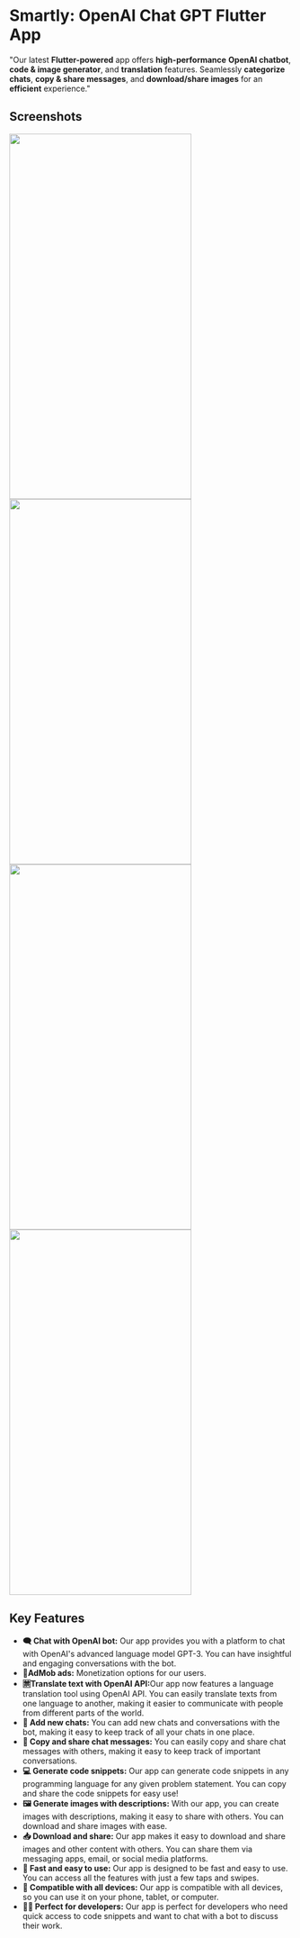 # Smartly: OpenAI Chat GPT Flutter App

"Our latest <b>Flutter-powered</b> app offers <b>high-performance</b> <b>OpenAI chatbot</b>, <b>code & image generator</b>, and <b>translation</b> features. Seamlessly <b>categorize chats</b>, <b>copy & share messages</b>, and <b>download/share images</b> for an <b>efficient</b> experience."

## Screenshots
<p><img alt="" src="https://lh3.googleusercontent.com/eP91Q96C8RXtqtPcy074ZLnlGsParwYnkqwjwp3O8AKv5-ys8QuaMZAknir8WRmOln1Xy5nzSD1xndLllmN7d1rw_VZ6qzBR2s3FZcAE3e5Mo1mnXYUS9ujOHojgOblV2QMcWBFcfGlVySu4ji8TteZgh1wf_CMKwqKoTFyZ2OV_QRVi_Czs2jXE7IFCSNsEDW7b2kQK1RYnda8--2x2MtOOUYw-OZlGlo614rHsphMpKFODp9Qw4jM9FKzghSX6K63y2Nq36borWg4LU771hYX87zKaZuLI51wBPPGcEKx8bNv5Gara8dPW6BggKKR7ucPLA3SBXej4rnU8w0nMUdOa5zge9T_9UPbHGYImCZHI1y6H0-LMCdsNXVYt3oDLeovswwJS5cVpqHojiyaY9fiIwECPAz1k42pTGtdVc5qwS83enz4B-l82cbEr9wj-L3kQgFTnBKeUT8bvte8_DuOqaASa86H5cDLJP6AJT8fRp07gt6NUcAVKfBOYMogj3BEqvP_IhUhsIcOuxnIjs9a6jmFO92lLO4b7WAjVOV2iNjeZbHfRb6nvOe3WU1vBzWC11jLwCOf9IRNMbgBcSYmGWdN_YDnJh2ejw0qH_VtWslqG7otCYEVJWXOlYu8kWUlbjQEeD31e0SXFjeIH_2UwNyI3hDsiTqqLx2At3Xo-nmfhVENja7X4CkIR4qWRoEiwmYICv9v9vTvzXRAr0kTkVzfLhy1Js8a5U4UGjVpnNlQJk1JGSu044t9C6tozh7B-DqLVRxoNDv9yBPzsy7fHt73uUORJaiW-avyfoOQS6UJg9z8lUFX6LVfxeyX5Y1hkxnOB3B784nQI2hG1ixNZMQDLoRSEdJtDOvP6_mmyxvm0JgMq2lF5UBkUvQYod9HYSr7OUyevam4aN9B0WAWPwwBTSnV3rPnKGx3UroM-=w325-h649-no?authuser=0" /><img alt="" src="https://lh3.googleusercontent.com/GngGqAI1qyMIuvS282A_gPNcCM4uB_JXV-4mQBf07xXSubwB9GdaAqHoufqrkFTEnuUr7cVEb_c9bNQq4cGvifHRnL1IdJ3mqXpUn3cHUjBDBPMrtWpAff0tmTpz2d-T3RTHSiljA5Yl3wN6RfSIK_hLKjSSe2ubKfMA7nRwJVgB5R2-gYKnjnZ98GJXuYolInD86-NvsANrkUkiviaPNNvwo20PVTLOI0-YnY47x7vPieBHESydmLJx5TYCNw8C7H2gfp5m4i1IhwnmY4RyEPe3mAsIUXFiZeQV1K9fPZhL6FZ0xrEoPd7Xp33R7SBV1yA1dYuENffzpakK2TukE-kgDiHA01_GcpK35JxHlLuvXrOCl0nF4pN0ifJNJ6uhLq8LvRsnFNu0G1Zcd311dipiA5OY47Iio_kz8ZLF3YPWFgcuiTFzC9CZpCIz8RkseUKiGX4R2U_9Xz1T6J7MfW3-c1zh992lXIfH6xikRK3G3UlEicjHoG3tVEGLrp9jCbuuXW-H1ImbpS4Xk7DBpzMOJN-mPKYTxNcn-5xFxAS1bxoJH99yCtMkkz84fcoZ3AQHfJUBG7DRcbbdjlNUiz6FHyoF0Qw556HUykfUGXnAHC1kRsJUfFzFm6QKXt6P8WhMJjZY4jPFCzJ55WQAE8m9J-8AwYO7bWwyxpAlRc4si6-1V34lzuhKigCOgJvZgLPCoDp9b5u9hNjIvyfe4rmI9_pSk5fMdnHHqBnSNANUI8cRN2w8_mhHKQ34uintXwEwKmR_JXX6-wRxvV3IaC5OdHzyUpdDx712156p50b3AOd8CpKXrdAaEIPKQhY7cEUFMvdWsM18HLpWjwpBIzfFHll9AYLOEmGoA-JANzuiUpnDUGA4Zz7rKie2iHOtp9C4NFiIhyo0e89-sevG2oOBF7rW8YIcDkbaxd3NRezl=w325-h649-no?authuser=0" style="height:649px; width:324px" /><img alt="" src="https://lh3.googleusercontent.com/9xYe4LoTFVxNb3gwLPOuX0SU09Ox2nuRG4c0A2wtXGNM76_ZAHgxigNpBQVB4pIYkFKHbiROPgeZ2dDoZRJfeCf2K9rn5hQuVnEP9bmDhLIjG9T_nDtDEfHkkRo5qNyfnqRF7yJttwWtxc6X7N82OFqIYE3vQRDgR9lem9QrCsiU0B4kdDyrcryy2MTPbisJovtcnkxR9IL8vOcyrCrbjQubUOAlT91Fs12VsOhre0Ehz4bMV-9RYObOsUD5ol32pSTrZHeqwMf9gnNIzza3YueTSOsT8YvTlRsktKeWnvJcILL5o_ZU21VrABVYChXP7-kX99UfBW4Z95vksXi0K_al93dd8utU-2_9igWhbeIhCDvnHzDe9dPgbktkXFDUJNpf7IJaqdQcSTZ18aYTULlY0OaNUPUlebrbyQ741W_PHV8w3qkShdPig_6aPDMFyyAQ33aM6DoZu_UNnb8Ht1H5U4FGq0R8fdQmtiFOT7RjzpbFH_2ZSduTQVKZTio3AxLZRpkMb7chbUJvidhMlk2fV1FOrPv-QRkdpLIHc5XdraWRIzQVIyCr-4thw66C15QcMo4EaejwVJw7St4wZYV9vGyRFZBbKhggefKgJ7bFnEMweDvbLId-VCdPq3S78lBdoIlUUzTEZFIpIOEwLP8YXUxuG3vaQIE34BJiQDFOm_7svPIfvBsKg-Zh_IHLtDtURxcKRZ7venc_goyvltu7RyIm4aizR8KEcusVN5p-V2MGytBPZNiURWvtgYPNcYB-UltKHTbswauPLbUyGQDq_9aM6NLXMlGTwq1xwf9bQWcMr7FIBRcboY8W3YWGfMosX14d2m_xrmh3e4Hq6LsNJY7_4PLwJ5UxvswlHRYktt4XL9ANXsqoauzZhjTPzmkn4nAO4pogsz3dO0mt2SZpIRGw1X1I5aF0loHDo_jh=w325-h649-no?authuser=0" style="height:649px; width:324px" /><img alt="" src="https://lh3.googleusercontent.com/hnQYbcV-He8O7NsXLsullToGyKvvjJG5UkeWrZyPr1K_rPSvqQWJ8H0b1nCJci-5f3tTkKL4DqoeyuZMIlL9qAGviMDXWhsy2bDgjaB93NkEfifhbT_L3VbKFxZK02-crvDhQ3fCjg2dmDHAnA4bgNT8OPOr7F1sOt0UmN7xqZ6uDOKu3RhdFMDp1Q4ygbeie_huvJgegmv11wpE2jk5hP8ynIm4syVqvHFy47JNOpboQzwbkEzVBACh03wg-VJhQWtXQm1c_JA11XNyglq33ReL9ZVfJldptP_rehW4RcKHlQhl9KnWaE2JSANK3IvCKztJwiniYvXE4wC_7dsd7Hr8RkRPpuozMwK8LNViPA24bzCrRDRXHiSRLP4RPFhRWIGMjpQpyMQ6LVIu7_hOP-jca6iCrtiSoL541d9V3dKVMiyg-5xiKrVLwpR2ddxJlmzqtEKzduUJHdDlfeVjRgUvflkDeh68Jx0YPNiEn6gZrj4IdjYE3_sdeWE8vpWonN7Lg7Rx1_lwgrb3mIqyayKeotX0He7hWisRZYQMGQa7CRgC5hXyVkSIn7vzSA6qGnYIixTfvhmazx3nBMit-ITJLulxQ8bNmabGQJ1pIdJyJIIN3Y_6F8WLBdgd8rTuKPGddYBKdQz3H4rxxs_fL7EJ3oP-neA6iDFEUnlYDemh9vgoxlkzGCjj3DnuiZoDQ1XOLebsw_1m7sOHQ08g_8KKPuFhBq5XJxh6ePvIvc8eRtsa4dHCZ2n5uB3NCQo2Rfr5YPkskPVn07pIA5N_fX_XpDi8ltpysJ1LgwWj10Y__ic0Cv0TUCGpiMN3PRxKpcfPcdtaWa98k1J4wqtAlrBhevUCaWivG0kgdGyejjgI1vP057rkCPoZSICTNLNCZISDNafOXYziabYmAF_km7egxTk46ZWx4f5fHJ_lrCqT=w325-h649-no?authuser=0" style="height:649px; width:324px" /><img alt="" src="https://lh3.googleusercontent.com/KETbo6Si9hXFuweJD3zCfwxYsnvdROZmK3dbSQ_Khc16_OtyXEBfwHWIF3Ray_O9qW0Es-1So1DcQ9ORI-LXTsjna9LVQVMPTYH6x3Tvtj9---Px33DEVhkJ3AOH-vUwRl2baSYCuotKvUu7ePLKpzaaw3CjdA2JQVwgEHLBzz634px5QEnh5W6ebKVAV8nurvzbbcDHsylkBPwpH171uYWIFqHGNwQf0Og-GRAcfGsILnNzRilKcvYKpVKm89W_unw2fpBXTNLPfFEmgMJWZbGU5ehgdfIoqB85n8bhoaH1xYcMfVpeU5UqDu1t8wPKZCFLizM08zmHrqAdxpo0kvYQtrjxxdlDddrzxBHPGVx_3-hsQNf3Ce3CdmX2XuvI92kmARF2Lx4s7ea8E4KXrCpKcxzdWgUnXtaAM0oJbpj-kjJmsQ0V1J7YDpJ6EzRJ7X4C5lunFeLwQlsBsS1Hkewwun50ChLwkUubXmZhysRoEwR735meaGlh503bf8IF5tjIKfBVFp8yadWRwRg-Keg06ng92BgqdtVaetAJDLXWRLUrt8cQHLNL_9gGzxiWnQhaj1PhhfSdWNcKSSBzhembEN28IJyHU8j3_bs3m2N73cKNMWVGv0ZrJp0rcUqSgjVS7OcBQJV-RjkU9fEVoyeTXA7ahEVoNCeeWqzhn6YWdZzL23U7OFvtZslf0B1PJVzonh0EQlNzlFnX4XQ9xZMxt6f9fLndMHZlHR4q_amLUfpKtVtaRjCaGznUPEC3mnjHCZBoWnEg2xS7fJ0gnDi54Nbx85Lyj1L_5iBUV6_gMPM0sOvCkNv3mR-GPzHXUvLj0l2dTeAYLJU9AKT3xhXe_WWyRiV69xGOmPaRLjIF88Eg0NCRnryCZi1unmcC43PKrugfqI9PD-Ls9ibosD5DgVgTsCT-Mgd859r-eoGq=w325-h649-no?authuser=0" style="height:649px; width:324px" /><img alt="" src="https://lh3.googleusercontent.com/wq1AFgxluCQsZ58fWSOdCL4rsPTlCwiNd8HtaDP_FKjvjeQEwAeupqHz02KKAiW1U2Ax_Nktecv1Ymv06DaispCiCTc8UzvTys96DA26C3v737SshtGUUS7IzfhFQG-Pn79dFOjSMDpemrQPk-3BXvpG7FylcLsYzN0k55M2x1h3S5ooiS1QiXL_OjaoPfQZSAfwE6Q1BDVOJg3IiLwje6RrXBTcOvExNrCswoVS84GAllIaVl_wQneq-s8Hq80ZnYpZ_tfKAzTM-L10dMx0AOnPATQo3tqu0knu0c1e-gS40tlFtKecsfjxfOnCDcgKhpicS4ydBW4X6tH9yzW62Z0GUS0BA3e36raOMQzlEArtsCpnAGps8-_rrQ_oPciUjxl6fhzQVO2fVIqgsB5fZfOXj1SKZplfiQrBS-zcM52ze0jU298NBans4OlyPZpWupMn-lGoOQCeXXW72JyKDo1IMXXokAbkFeuuJshFGREsyDPfAMtxq1JiqJo3jQsVhDL5j8FFnyA07sbQXP0ndCXPRyjtjUsfYhhzsgBEQ7O1V29XBtsmvTLCUwX3f7CSXq_be8RH5R3AxiKIq9QLg0J3nZNpDNMvuD3syIeRZiKaOxptu5KdCJlMVQaJq1Rvh4fhNAI_sSFrfRMTLj6kGZbvymRUYM8lboKrAHaYFvbyXhSKolMkZW_o-6auFdq159TA6z4ghLwZJpn8hsK7W2QqU8DNWEZEsmrDZOBm54dwxuEg0sK8IPqjQib6MNh-EfusS3U4Y6qFUFBgKWLG5-m8Um7W0jn60nWGjMSneRbW1pIVMZcprnu1syc32s97nt_Wio85OVbbcUHHWNHIXiKQ9wbOH9InxGSKEyiam4mj_kCRfUPNEipt-8Xd5Hxex-BOlFV9_vZNuunhm6xXN6pkXEeHh35nP4Q0vdQBpuG9=w325-h649-no?authuser=0" /><img alt="" src="https://lh3.googleusercontent.com/j1Px_igQqrsB0Eq6Bm96r9uQcKQMUC8jloQdHKD2ii-uS9tcI1wO8tQbEjz1GZqxmuWnkdtCGoWqPrY28dg4bsmcWwlO0E_pRU6Z7UOAOjBx7iF4eFPFaFe9Mqyb3aPXbRMpNAsXTArSZLUiEuXCZeFNXwJ7WAzreisJ4agPpBsJ1MeIRTcBf81Ri3kLrWUJPIBbHuVnC_31XlwMYofKoCD9tBiW7t1dC-zdeLP5U0DWHRPRH5K8q6q9muKtE5LIPqFm-4hRXJdcJl9nxU2pSSV5alygp_xyol_DoDhZnLE9PPcEKySo57rzQ6TFjW6miWAu_uyX2N_zdU9mXSm1vDNszA6arQkj2DGyh04ae6VbjTEcw_Q_X2yWhkyFopXomEzwcG0ytTy2T0ou5TSFYXdHjRF5MyoWlWcTTms166DRx7FdlYnv-IfGg1rvT6n0kHqq9U7lO66ifzzyDaKBKTzfR5Nve-0mJdbzjdPp_6ovNNwFs96jCQJJFoLJ0GLzsnLzXcq0zYYkOhGPN8IAgVxzXAIPwzR2aMKE7jL_cxKOHZCvhLH8yAbRV6qgV5K272EwiEEb_hVAb1IuOLejW0_9t5Z5rLVdze9wbdusHptVgY1kkx91olJuZDGBjC-F0vQa0pzwbxFWpOtpwMSvy2u2QiAjNWK0KTEttS1_fWkwj4TWSdoQCqKPFRKbu9qJnfHKdBBCFfE3BfJsrao8zPQ9Mg_UUD6Np7j4ppIieKEt6wylQQoUTB3m6U8oDTzyAV4JCvNCMrGQk5PMfIQDz9ITQ6maYmES6NPRIK_tBprDzjtqLOM_JSP_YLLs-3a-D_m4WZc0dowuKGy1FX2cUg9MWEo_V__sbUNVrJS3gH2ttTwOaVPu2UXj2gwHLHxIWbBfjal4akgtxh4eF49jfMp1ELLyn_ZPZEwkcttf89-j=w325-h649-no?authuser=0" /><img alt="" src="https://lh3.googleusercontent.com/NEEK6b_QMxeWx2tTbrg8U8EWCZEVBe5DRyA_OcwLcMlFCOLNIImXYDIDvz6fIzV7AG3R9a7LKQdk7PHJCgkBw4wcLQedKXEcTr0mKsHP-k1c_2IZCOy-c7V_Ey4dZHFoln-gk-MDB512Gfpl2xGrYceb4xAQ9wzrkvDoJ0qfSiqx4JXcA4e5M1-ZaEzAxfH2cCjQhvoI24NwzNoYQg03Hh2pdOw8Etwj5iNCw6x6JA5zfPdoJq0xJgsHOW17Jt9WiCdNZmOwlreKTouHc8_Dgu18cETfyB70kPJ-OS2G9L6v-ZZtiggsbTDJwh3xsWotbdlG5EyL20pKT9x1nViiMkis9d2kHSGJZKBQK0_bM-Hv-84E8MA90e84MfnLComeSduin9GkbOWa9iaYEdd49blgFk9mTGI4pJOrRrgwGAEJBtePEUN50wYg5CipViD3dzt7AowhE1QBd9_csjNjAAbayA3fbWwy1o0bF4QmY0tACPsFGrfwbjyP-NwlRJ4U_rixfKEn6D5YQP8VMQ6ebb3HMt1ixrA6p_e0wlEa8iTZN_FAPecsF8-kWp3mqxpSsz3vex0H-Qhs6sPdP9eHB7rRHGRye9bd4oh9R05xeD4Gocqc5I6k4BHaSz-6njHK3ISbboV4DDvkr1MxD9yLoxJ1-9tpdhLJNubwqpvQwbw5RJuGsWRrT_f3eF2SB91oE9CNxdGAalZ6SvuxvQvvof1_6zliNoyfieMC0YQeRw76MQS36U75BFSvnhYlDsRWEA6ZsUdN7NGHS7jRsdReDjURAIQZh9lwOlDyDhsAL6nF0uBob3a8YP0z3Pgs2s6Zj9Bhl7UoT-oWlZfEZcAX9g8_1jXRS9DnqkRs8xs0LxS5jO1HONdnAGFGOkj5DjGFBHtktISN3ltxK1PW2M6qEzSfN1LlyvZkAdr5akG-mdlp=w325-h649-no?authuser=0" /></p>


## Key Features

<ul>
    <li><b>🗨️ Chat with OpenAI bot:</b> Our app provides you with a platform to chat with OpenAI's advanced language model GPT-3. You can have insightful and engaging conversations with the bot.</li>
    <li><b>📢AdMob ads:</b> Monetization options for our users.</li>
    <li><b>🈲Translate text with OpenAI API:</b>Our app now features a language translation tool using OpenAI API. You can easily translate texts from one language to another, making it easier to communicate with people from different parts of the world.</li>
    <li><b>📝 Add new chats:</b> You can add new chats and conversations with the bot, making it easy to keep track of all your chats in one place.</li>
    <li><b>🔗 Copy and share chat messages:</b> You can easily copy and share chat messages with others, making it easy to keep track of important conversations.</li>
    <li><b>💻 Generate code snippets:</b> Our app can generate code snippets in any programming language for any given problem statement. You can copy and share the code snippets for easy use!</li>
    <li><b>🖼️ Generate images with descriptions:</b> With our app, you can create images with descriptions, making it easy to share with others. You can download and share images with ease.</li>
    <li><b>📥 Download and share:</b> Our app makes it easy to download and share images and other content with others. You can share them via messaging apps, email, or social media platforms.</li>
    <li><b>🚀 Fast and easy to use:</b> Our app is designed to be fast and easy to use. You can access all the features with just a few taps and swipes.</li>
    <li><b>📱 Compatible with all devices:</b> Our app is compatible with all devices, so you can use it on your phone, tablet, or computer.</li>
    <li><b>👨‍💻 Perfect for developers:</b> Our app is perfect for developers who need quick access to code snippets and want to chat with a bot to discuss their work.</li>
</ul>


